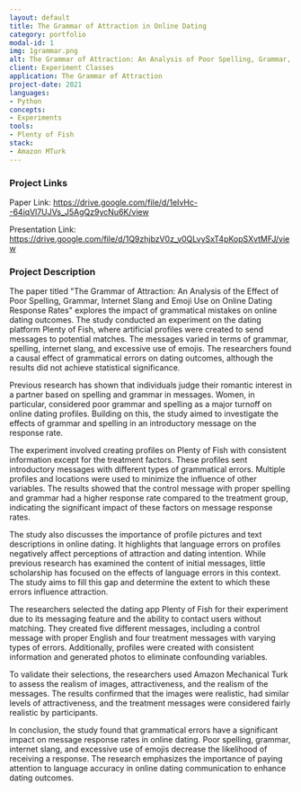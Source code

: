 ```yaml
---
layout: default
title: The Grammar of Attraction in Online Dating
category: portfolio
modal-id: 1
img: 1grammar.png
alt: The Grammar of Attraction: An Analysis of Poor Spelling, Grammar, Slang and Emoji Use on Online Dating Response Rates
client: Experiment Classes
application: The Grammar of Attraction
project-date: 2021
languages:
- Python
concepts:
- Experiments
tools:
- Plenty of Fish
stack:
- Amazon MTurk
---
```

### Project Links

Paper Link: https://drive.google.com/file/d/1eIvHc--64iqVl7UJVs_J5AgQz9ycNu6K/view

Presentation Link: https://drive.google.com/file/d/1Q9zhjbzV0z_v0QLvySxT4pKopSXvtMFJ/view

### Project Description

The paper titled "The Grammar of Attraction: An Analysis of the Effect of Poor Spelling, Grammar, Internet Slang and Emoji Use on Online Dating Response Rates" explores the impact of grammatical mistakes on online dating outcomes. The study conducted an experiment on the dating platform Plenty of Fish, where artificial profiles were created to send messages to potential matches. The messages varied in terms of grammar, spelling, internet slang, and excessive use of emojis. The researchers found a causal effect of grammatical errors on dating outcomes, although the results did not achieve statistical significance.

Previous research has shown that individuals judge their romantic interest in a partner based on spelling and grammar in messages. Women, in particular, considered poor grammar and spelling as a major turnoff on online dating profiles. Building on this, the study aimed to investigate the effects of grammar and spelling in an introductory message on the response rate.

The experiment involved creating profiles on Plenty of Fish with consistent information except for the treatment factors. These profiles sent introductory messages with different types of grammatical errors. Multiple profiles and locations were used to minimize the influence of other variables. The results showed that the control message with proper spelling and grammar had a higher response rate compared to the treatment group, indicating the significant impact of these factors on message response rates.

The study also discusses the importance of profile pictures and text descriptions in online dating. It highlights that language errors on profiles negatively affect perceptions of attraction and dating intention. While previous research has examined the content of initial messages, little scholarship has focused on the effects of language errors in this context. The study aims to fill this gap and determine the extent to which these errors influence attraction.

The researchers selected the dating app Plenty of Fish for their experiment due to its messaging feature and the ability to contact users without matching. They created five different messages, including a control message with proper English and four treatment messages with varying types of errors. Additionally, profiles were created with consistent information and generated photos to eliminate confounding variables.

To validate their selections, the researchers used Amazon Mechanical Turk to assess the realism of images, attractiveness, and the realism of the messages. The results confirmed that the images were realistic, had similar levels of attractiveness, and the treatment messages were considered fairly realistic by participants.

In conclusion, the study found that grammatical errors have a significant impact on message response rates in online dating. Poor spelling, grammar, internet slang, and excessive use of emojis decrease the likelihood of receiving a response. The research emphasizes the importance of paying attention to language accuracy in online dating communication to enhance dating outcomes.
